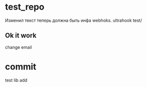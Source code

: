# test_repo
Изменил текст теперь должна быть инфа webhoks.
ultrahook test/
## Ok it work
change email 
# commit 
test 
lib add 


